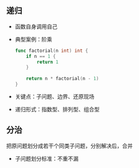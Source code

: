 递归
-----------

* 函数自身调用自己

* 典型案例：阶乘
    
    ```go
    func factorial(n int) int {
        if n == 1 {
      	    return 1
        }
      
        return n * factorial(n - 1) 
    }
    ```
    
 * 关键点：子问题、边界、还原现场
 
 * 递归形式：指数型、排列型、组合型
 
 
 分治
 ---------
 把原问题划分成若干个同类子问题，分别解决后，合并
 
 * 子问题划分标准：不重不漏
 
 
 
 
 
 